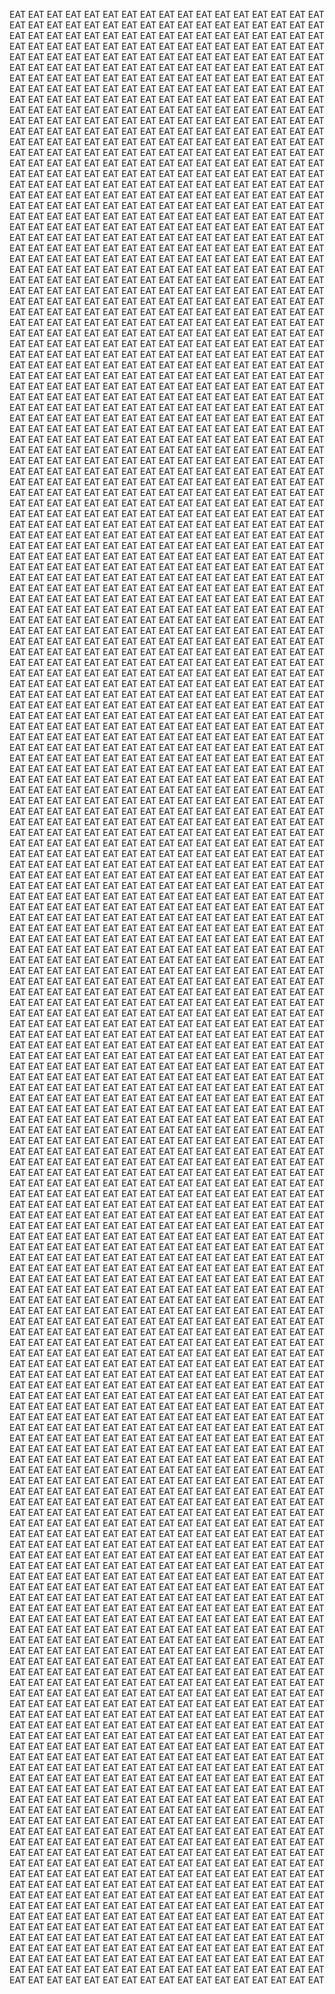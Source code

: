 EAT EAT EAT EAT EAT EAT EAT EAT EAT EAT EAT EAT EAT EAT EAT EAT EAT EAT EAT EAT EAT EAT EAT EAT EAT EAT EAT EAT EAT EAT EAT EAT EAT EAT EAT EAT EAT EAT EAT EAT EAT EAT EAT EAT EAT EAT EAT EAT EAT EAT EAT EAT EAT EAT EAT EAT EAT EAT EAT EAT EAT EAT EAT EAT EAT EAT EAT EAT EAT EAT EAT EAT EAT EAT EAT EAT EAT EAT EAT EAT EAT EAT EAT EAT EAT EAT EAT EAT EAT EAT EAT EAT EAT EAT EAT EAT EAT EAT EAT EAT EAT EAT EAT EAT EAT EAT EAT EAT EAT EAT EAT EAT EAT EAT EAT EAT EAT EAT EAT EAT EAT EAT EAT EAT EAT EAT EAT EAT EAT EAT EAT EAT EAT EAT EAT EAT EAT EAT EAT EAT EAT EAT EAT EAT EAT EAT EAT EAT EAT EAT EAT EAT EAT EAT EAT EAT EAT EAT EAT EAT EAT EAT EAT EAT EAT EAT EAT EAT EAT EAT EAT EAT EAT EAT EAT EAT EAT EAT EAT EAT EAT EAT EAT EAT EAT EAT EAT EAT EAT EAT EAT EAT EAT EAT EAT EAT EAT EAT EAT EAT EAT EAT EAT EAT EAT EAT EAT EAT EAT EAT EAT EAT EAT EAT EAT EAT EAT EAT EAT EAT EAT EAT EAT EAT EAT EAT EAT EAT EAT EAT EAT EAT EAT EAT EAT EAT EAT EAT EAT EAT EAT EAT EAT EAT EAT EAT EAT EAT EAT EAT EAT EAT EAT EAT EAT EAT EAT EAT EAT EAT EAT EAT EAT EAT EAT EAT EAT EAT EAT EAT EAT EAT EAT EAT EAT EAT EAT EAT EAT EAT EAT EAT EAT EAT EAT EAT EAT EAT EAT EAT EAT EAT EAT EAT EAT EAT EAT EAT EAT EAT EAT EAT EAT EAT EAT EAT EAT EAT EAT EAT EAT EAT EAT EAT EAT EAT EAT EAT EAT EAT EAT EAT EAT EAT EAT EAT EAT EAT EAT EAT EAT EAT EAT EAT EAT EAT EAT EAT EAT EAT EAT EAT EAT EAT EAT EAT EAT EAT EAT EAT EAT EAT EAT EAT EAT EAT EAT EAT EAT EAT EAT EAT EAT EAT EAT EAT EAT EAT EAT EAT EAT EAT EAT EAT EAT EAT EAT EAT EAT EAT EAT EAT EAT EAT EAT EAT EAT EAT EAT EAT EAT EAT EAT EAT EAT EAT EAT EAT EAT EAT EAT EAT EAT EAT EAT EAT EAT EAT EAT EAT EAT EAT EAT EAT EAT EAT EAT EAT EAT EAT EAT EAT EAT EAT EAT EAT EAT EAT EAT EAT EAT EAT EAT EAT EAT EAT EAT EAT EAT EAT EAT EAT EAT EAT EAT EAT EAT EAT EAT EAT EAT EAT EAT EAT EAT EAT EAT EAT EAT EAT EAT EAT EAT EAT EAT EAT EAT EAT EAT EAT EAT EAT EAT EAT EAT EAT EAT EAT EAT EAT EAT EAT EAT EAT EAT EAT EAT EAT EAT EAT EAT EAT EAT EAT EAT EAT EAT EAT EAT EAT EAT EAT EAT EAT EAT EAT EAT EAT EAT EAT EAT EAT EAT EAT EAT EAT EAT EAT EAT EAT EAT EAT EAT EAT EAT EAT EAT EAT EAT EAT EAT EAT EAT EAT EAT EAT EAT EAT EAT EAT EAT EAT EAT EAT EAT EAT EAT EAT EAT EAT EAT EAT EAT EAT EAT EAT EAT EAT EAT EAT EAT EAT EAT EAT EAT EAT EAT EAT EAT EAT EAT EAT EAT EAT EAT EAT EAT EAT EAT EAT EAT EAT EAT EAT EAT EAT EAT EAT EAT EAT EAT EAT EAT EAT EAT EAT EAT EAT EAT EAT EAT EAT EAT EAT EAT EAT EAT EAT EAT EAT EAT EAT EAT EAT EAT EAT EAT EAT EAT EAT EAT EAT EAT EAT EAT EAT EAT EAT EAT EAT EAT EAT EAT EAT EAT EAT EAT EAT EAT EAT EAT EAT EAT EAT EAT EAT EAT EAT EAT EAT EAT EAT EAT EAT EAT EAT EAT EAT EAT EAT EAT EAT EAT EAT EAT EAT EAT EAT EAT EAT EAT EAT EAT EAT EAT EAT EAT EAT EAT EAT EAT EAT EAT EAT EAT EAT EAT EAT EAT EAT EAT EAT EAT EAT EAT EAT EAT EAT EAT EAT EAT EAT EAT EAT EAT EAT EAT EAT EAT EAT EAT EAT EAT EAT EAT EAT EAT EAT EAT EAT EAT EAT EAT EAT EAT EAT EAT EAT EAT EAT EAT EAT EAT EAT EAT EAT EAT EAT EAT EAT EAT EAT EAT EAT EAT EAT EAT EAT EAT EAT EAT EAT EAT EAT EAT EAT EAT EAT EAT EAT EAT EAT EAT EAT EAT EAT EAT EAT EAT EAT EAT EAT EAT EAT EAT EAT EAT EAT EAT EAT EAT EAT EAT EAT EAT EAT EAT EAT EAT EAT EAT EAT EAT EAT EAT EAT EAT EAT EAT EAT EAT EAT EAT EAT EAT EAT EAT EAT EAT EAT EAT EAT EAT EAT EAT EAT EAT EAT EAT EAT EAT EAT EAT EAT EAT EAT EAT EAT EAT EAT EAT EAT EAT EAT EAT EAT EAT EAT EAT EAT EAT EAT EAT EAT EAT EAT EAT EAT EAT EAT EAT EAT EAT EAT EAT EAT EAT EAT EAT EAT EAT EAT EAT EAT EAT EAT EAT EAT EAT EAT EAT EAT EAT EAT EAT EAT EAT EAT EAT EAT EAT EAT EAT EAT EAT EAT EAT EAT EAT EAT EAT EAT EAT EAT EAT EAT EAT EAT EAT EAT EAT EAT EAT EAT EAT EAT EAT EAT EAT EAT EAT EAT EAT EAT EAT EAT EAT EAT EAT EAT EAT EAT EAT EAT EAT EAT EAT EAT EAT EAT EAT EAT EAT EAT EAT EAT EAT EAT EAT EAT EAT EAT EAT EAT EAT EAT EAT EAT EAT EAT EAT EAT EAT EAT EAT EAT EAT EAT EAT EAT EAT EAT EAT EAT EAT EAT EAT EAT EAT EAT EAT EAT EAT EAT EAT EAT EAT EAT EAT EAT EAT EAT EAT EAT EAT EAT EAT EAT EAT EAT EAT EAT EAT EAT EAT EAT EAT EAT EAT EAT EAT EAT EAT EAT EAT EAT EAT EAT EAT EAT EAT EAT EAT EAT EAT EAT EAT EAT EAT EAT EAT EAT EAT EAT EAT EAT EAT EAT EAT EAT EAT EAT EAT EAT EAT EAT EAT EAT EAT EAT EAT EAT EAT EAT EAT EAT EAT EAT EAT EAT EAT EAT EAT EAT EAT EAT EAT EAT EAT EAT EAT EAT EAT EAT EAT EAT EAT EAT EAT EAT EAT EAT EAT EAT EAT EAT EAT EAT EAT EAT EAT EAT EAT EAT EAT EAT EAT EAT EAT EAT EAT EAT EAT EAT EAT EAT EAT EAT EAT EAT EAT EAT EAT EAT EAT EAT EAT EAT EAT EAT EAT EAT EAT EAT EAT EAT EAT EAT EAT EAT EAT EAT EAT EAT EAT EAT EAT EAT EAT EAT EAT EAT EAT EAT EAT EAT EAT EAT EAT EAT EAT EAT EAT EAT EAT EAT EAT EAT EAT EAT EAT EAT EAT EAT EAT EAT EAT EAT EAT EAT EAT EAT EAT EAT EAT EAT EAT EAT EAT EAT EAT EAT EAT EAT EAT EAT EAT EAT EAT EAT EAT EAT EAT EAT EAT EAT EAT EAT EAT EAT EAT EAT EAT EAT EAT EAT EAT EAT EAT EAT EAT EAT EAT EAT EAT EAT EAT EAT EAT EAT EAT EAT EAT EAT EAT EAT EAT EAT EAT EAT EAT EAT EAT EAT EAT EAT EAT EAT EAT EAT EAT EAT EAT EAT EAT EAT EAT EAT EAT EAT EAT EAT EAT EAT EAT EAT EAT EAT EAT EAT EAT EAT EAT EAT EAT EAT EAT EAT EAT EAT EAT EAT EAT EAT EAT EAT EAT EAT EAT EAT EAT EAT EAT EAT EAT EAT EAT EAT EAT EAT EAT EAT EAT EAT EAT EAT EAT EAT EAT EAT EAT EAT EAT EAT EAT EAT EAT EAT EAT EAT EAT EAT EAT EAT EAT EAT EAT EAT EAT EAT EAT EAT EAT EAT EAT EAT EAT EAT EAT EAT EAT EAT EAT EAT EAT EAT EAT EAT EAT EAT EAT EAT EAT EAT EAT EAT EAT EAT EAT EAT EAT EAT EAT EAT EAT EAT EAT EAT EAT EAT EAT EAT EAT EAT EAT EAT EAT EAT EAT EAT EAT EAT EAT EAT EAT EAT EAT EAT EAT EAT EAT EAT EAT EAT EAT EAT EAT EAT EAT EAT EAT EAT EAT EAT EAT EAT EAT EAT EAT EAT EAT EAT EAT EAT EAT EAT EAT EAT EAT EAT EAT EAT EAT EAT EAT EAT EAT EAT EAT EAT EAT EAT EAT EAT EAT EAT EAT EAT EAT EAT EAT EAT EAT EAT EAT EAT EAT EAT EAT EAT EAT EAT EAT EAT EAT EAT EAT EAT EAT EAT EAT EAT EAT EAT EAT EAT EAT EAT EAT EAT EAT EAT EAT EAT EAT EAT EAT EAT EAT EAT EAT EAT EAT EAT EAT EAT EAT EAT EAT EAT EAT EAT EAT EAT EAT EAT EAT EAT EAT EAT EAT EAT EAT EAT EAT EAT EAT EAT EAT EAT EAT EAT EAT EAT EAT EAT EAT EAT EAT EAT EAT EAT EAT EAT EAT EAT EAT EAT EAT EAT EAT EAT EAT EAT EAT EAT EAT EAT EAT EAT EAT EAT EAT EAT EAT EAT EAT EAT EAT EAT EAT EAT EAT EAT EAT EAT EAT EAT EAT EAT EAT EAT EAT EAT EAT EAT EAT EAT EAT EAT EAT EAT EAT EAT EAT EAT EAT EAT EAT EAT EAT EAT EAT EAT EAT EAT EAT EAT EAT EAT EAT EAT EAT EAT EAT EAT EAT EAT EAT EAT EAT EAT EAT EAT EAT EAT EAT EAT EAT EAT EAT EAT EAT EAT EAT EAT EAT EAT EAT EAT EAT EAT EAT EAT EAT EAT EAT EAT EAT EAT EAT EAT EAT EAT EAT EAT EAT EAT EAT EAT EAT EAT EAT EAT EAT EAT EAT EAT EAT EAT EAT EAT EAT EAT EAT EAT EAT EAT EAT EAT EAT EAT EAT EAT EAT EAT EAT EAT EAT EAT EAT EAT EAT EAT EAT EAT EAT EAT EAT EAT EAT EAT EAT EAT EAT EAT EAT EAT EAT EAT EAT EAT EAT EAT EAT EAT EAT EAT EAT EAT EAT EAT EAT EAT EAT EAT EAT EAT EAT EAT EAT EAT EAT EAT EAT EAT EAT EAT EAT EAT EAT EAT EAT EAT EAT EAT EAT EAT EAT EAT EAT EAT EAT EAT EAT EAT EAT EAT EAT EAT EAT EAT EAT EAT EAT EAT EAT EAT EAT EAT EAT EAT EAT EAT EAT EAT EAT EAT EAT EAT EAT EAT EAT EAT EAT EAT EAT EAT EAT EAT EAT EAT EAT EAT EAT EAT EAT EAT EAT EAT EAT EAT EAT EAT EAT EAT EAT EAT EAT EAT EAT EAT EAT EAT EAT EAT EAT EAT EAT EAT EAT EAT EAT EAT EAT EAT EAT EAT EAT EAT EAT EAT EAT EAT EAT EAT EAT EAT EAT EAT EAT EAT EAT EAT EAT EAT EAT EAT EAT EAT EAT EAT EAT EAT EAT EAT EAT EAT EAT EAT EAT EAT EAT EAT EAT EAT EAT EAT EAT EAT EAT EAT EAT EAT EAT EAT EAT EAT EAT EAT EAT EAT EAT EAT EAT EAT EAT EAT EAT EAT EAT EAT EAT EAT EAT EAT EAT EAT EAT EAT EAT EAT EAT EAT EAT EAT EAT EAT EAT EAT EAT EAT EAT EAT EAT EAT EAT EAT EAT EAT EAT EAT EAT EAT EAT EAT EAT EAT EAT EAT EAT EAT EAT EAT EAT EAT EAT EAT EAT EAT EAT EAT EAT EAT EAT EAT EAT EAT EAT EAT EAT EAT EAT EAT EAT EAT EAT EAT EAT EAT EAT EAT EAT EAT EAT EAT EAT EAT EAT EAT EAT EAT EAT EAT EAT EAT EAT EAT EAT EAT EAT EAT EAT EAT EAT EAT EAT EAT EAT EAT EAT EAT EAT EAT EAT EAT EAT EAT EAT EAT EAT EAT EAT EAT EAT EAT EAT EAT EAT EAT EAT EAT EAT EAT EAT EAT EAT EAT EAT EAT EAT EAT EAT EAT EAT EAT EAT EAT EAT EAT EAT EAT EAT EAT EAT EAT EAT EAT EAT EAT EAT EAT EAT EAT EAT EAT EAT EAT EAT EAT EAT EAT EAT EAT EAT EAT EAT EAT EAT EAT EAT EAT EAT EAT EAT EAT EAT EAT EAT EAT EAT EAT EAT EAT EAT EAT EAT EAT EAT EAT EAT EAT EAT EAT EAT EAT EAT EAT EAT EAT EAT EAT EAT EAT EAT EAT EAT EAT EAT EAT EAT EAT EAT EAT EAT EAT EAT EAT EAT EAT EAT EAT EAT EAT EAT EAT EAT EAT EAT EAT EAT EAT EAT EAT EAT EAT EAT EAT EAT EAT EAT EAT EAT EAT EAT EAT EAT EAT EAT EAT EAT EAT EAT EAT EAT EAT EAT EAT EAT EAT EAT EAT EAT EAT EAT EAT EAT EAT EAT EAT EAT EAT EAT EAT EAT EAT EAT EAT EAT EAT EAT EAT EAT EAT EAT EAT EAT EAT EAT EAT EAT EAT EAT EAT EAT EAT EAT EAT EAT EAT EAT EAT EAT EAT EAT EAT EAT EAT EAT EAT EAT EAT EAT EAT EAT EAT EAT EAT EAT EAT EAT EAT EAT EAT EAT EAT EAT EAT EAT EAT EAT EAT EAT EAT EAT EAT EAT EAT EAT EAT EAT EAT EAT EAT EAT EAT EAT EAT EAT EAT EAT EAT EAT EAT EAT EAT EAT EAT EAT EAT EAT EAT EAT EAT EAT EAT EAT EAT EAT EAT EAT EAT EAT EAT EAT EAT EAT EAT EAT EAT EAT EAT EAT EAT EAT EAT EAT EAT EAT EAT EAT EAT EAT EAT EAT EAT EAT EAT EAT EAT EAT EAT EAT EAT EAT EAT EAT EAT EAT EAT EAT EAT EAT EAT EAT EAT EAT EAT EAT EAT EAT EAT EAT EAT EAT EAT EAT EAT EAT EAT EAT EAT EAT EAT EAT EAT EAT EAT EAT EAT EAT EAT EAT EAT EAT EAT EAT EAT EAT EAT EAT EAT EAT EAT EAT EAT EAT EAT EAT EAT EAT EAT EAT EAT EAT EAT EAT EAT EAT EAT EAT EAT EAT EAT EAT EAT EAT EAT EAT EAT EAT EAT EAT EAT EAT EAT EAT EAT EAT EAT EAT EAT EAT EAT EAT EAT EAT EAT EAT EAT EAT EAT EAT EAT EAT EAT EAT EAT EAT EAT EAT EAT EAT EAT EAT EAT EAT EAT EAT EAT EAT EAT EAT EAT EAT EAT EAT EAT EAT EAT EAT EAT EAT EAT EAT EAT EAT EAT EAT EAT EAT EAT EAT EAT EAT EAT EAT EAT EAT EAT EAT EAT EAT EAT EAT EAT EAT EAT EAT EAT EAT EAT EAT EAT EAT EAT EAT EAT EAT EAT EAT EAT EAT EAT EAT EAT EAT EAT EAT EAT EAT EAT EAT EAT EAT EAT EAT EAT EAT EAT EAT EAT EAT EAT EAT EAT EAT EAT EAT EAT EAT EAT EAT EAT EAT EAT EAT EAT EAT EAT EAT EAT EAT EAT EAT EAT EAT EAT EAT EAT EAT EAT EAT EAT EAT EAT EAT EAT EAT EAT EAT EAT EAT EAT EAT EAT EAT EAT EAT EAT EAT EAT EAT EAT EAT EAT EAT EAT EAT EAT EAT EAT EAT EAT EAT EAT EAT EAT EAT EAT EAT EAT EAT EAT EAT EAT EAT EAT EAT EAT EAT EAT EAT EAT EAT EAT EAT EAT EAT EAT EAT EAT EAT EAT EAT EAT EAT EAT EAT EAT EAT EAT EAT EAT EAT EAT EAT EAT EAT EAT EAT EAT EAT EAT EAT EAT EAT EAT EAT EAT EAT EAT EAT EAT EAT EAT EAT EAT EAT EAT EAT EAT EAT EAT EAT EAT EAT EAT EAT EAT EAT EAT EAT EAT EAT EAT EAT EAT EAT EAT EAT EAT EAT EAT EAT EAT EAT EAT EAT EAT EAT EAT EAT EAT EAT EAT EAT EAT EAT EAT EAT EAT EAT EAT EAT EAT EAT EAT EAT EAT EAT EAT EAT EAT EAT EAT EAT EAT EAT EAT EAT EAT EAT EAT EAT EAT EAT EAT EAT EAT EAT EAT EAT EAT EAT EAT EAT EAT EAT EAT EAT EAT EAT EAT EAT EAT EAT EAT EAT EAT EAT EAT EAT EAT EAT EAT EAT EAT EAT EAT EAT EAT EAT EAT EAT EAT EAT EAT EAT EAT EAT EAT EAT EAT EAT EAT EAT EAT EAT EAT EAT EAT EAT EAT EAT EAT EAT EAT EAT EAT EAT EAT EAT EAT EAT EAT EAT EAT EAT EAT EAT EAT EAT EAT EAT EAT EAT EAT EAT EAT EAT EAT EAT EAT EAT EAT EAT EAT EAT EAT EAT EAT EAT EAT EAT EAT EAT EAT EAT EAT EAT EAT EAT EAT EAT EAT EAT EAT EAT EAT EAT EAT EAT EAT EAT EAT EAT EAT EAT EAT EAT EAT EAT EAT EAT EAT EAT EAT EAT EAT EAT EAT EAT EAT EAT EAT EAT EAT EAT EAT EAT EAT EAT EAT EAT EAT EAT EAT EAT EAT EAT EAT EAT EAT EAT EAT EAT EAT EAT EAT EAT EAT EAT EAT EAT EAT EAT EAT EAT EAT EAT EAT EAT EAT EAT EAT EAT EAT EAT EAT EAT EAT EAT EAT EAT EAT EAT EAT EAT EAT EAT EAT EAT EAT EAT EAT EAT EAT EAT EAT EAT EAT EAT EAT EAT EAT EAT EAT EAT EAT EAT EAT EAT EAT EAT EAT EAT EAT EAT EAT EAT EAT EAT EAT EAT EAT EAT EAT EAT EAT EAT EAT EAT EAT EAT EAT EAT EAT EAT EAT EAT EAT EAT EAT EAT EAT EAT EAT EAT EAT EAT EAT EAT EAT EAT EAT EAT EAT EAT EAT EAT EAT EAT EAT EAT EAT EAT EAT EAT EAT EAT EAT EAT EAT EAT EAT EAT EAT EAT EAT EAT EAT EAT EAT EAT EAT EAT EAT EAT EAT EAT EAT EAT EAT EAT EAT EAT EAT EAT EAT EAT EAT EAT EAT EAT EAT EAT EAT EAT EAT EAT EAT EAT EAT EAT EAT EAT EAT EAT EAT EAT EAT EAT EAT EAT EAT EAT EAT EAT EAT EAT EAT EAT EAT EAT EAT EAT EAT EAT EAT EAT EAT EAT EAT EAT EAT EAT EAT EAT EAT EAT EAT EAT EAT EAT EAT EAT EAT EAT EAT EAT EAT EAT EAT EAT EAT EAT EAT EAT EAT EAT EAT EAT EAT EAT EAT EAT EAT EAT EAT EAT EAT EAT EAT EAT EAT EAT EAT EAT EAT EAT EAT EAT EAT EAT EAT EAT EAT EAT EAT EAT EAT EAT EAT EAT EAT EAT EAT EAT EAT EAT EAT EAT EAT EAT EAT EAT EAT EAT EAT EAT EAT EAT EAT EAT EAT EAT EAT EAT EAT EAT EAT EAT EAT EAT EAT EAT EAT EAT EAT EAT EAT EAT EAT EAT EAT EAT EAT EAT EAT EAT EAT EAT EAT EAT EAT EAT EAT EAT EAT EAT EAT EAT EAT EAT EAT EAT EAT EAT EAT EAT EAT EAT EAT EAT EAT EAT EAT EAT EAT EAT EAT EAT EAT EAT EAT EAT EAT EAT EAT EAT EAT EAT EAT EAT EAT EAT EAT EAT EAT EAT EAT EAT EAT EAT EAT EAT EAT EAT EAT EAT EAT EAT EAT EAT EAT EAT EAT EAT EAT EAT EAT 
